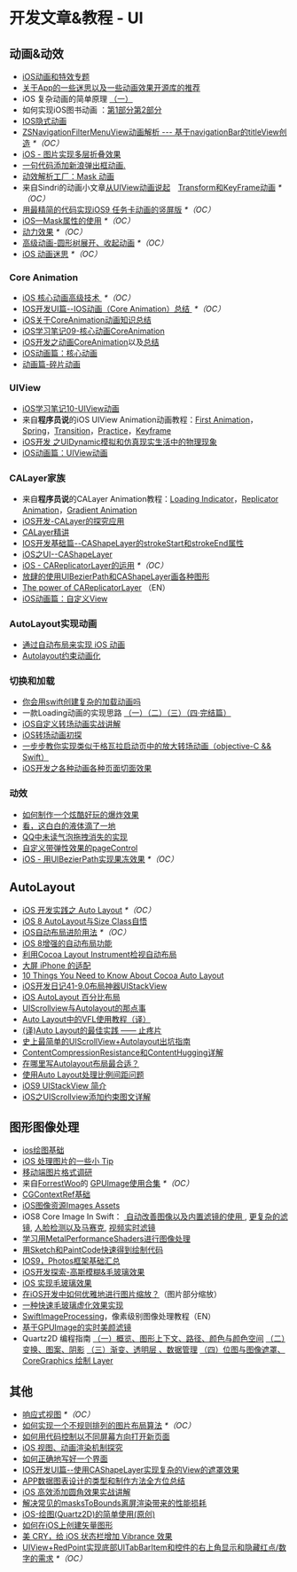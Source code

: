 # 开发文章&教程 - UI
## 动画&动效
- [iOS动画和特效专题][1]
- [关于App的一些迷思以及一些动画效果开源库的推荐][2]
- iOS 复杂动画的简单原理 [（一）][3]
- 如何实现iOS图书动画 ：[第1部分][4][第2部分][5]
- [IOS隐式动画][6]
- [ZSNavigationFilterMenuView动画解析 --- 基于navigationBar的titleView创造][7] _\*（OC）_
- [iOS - 图片实现多层折叠效果][8]
- [一句代码添加新浪弹出框动画.][9]
- [动效解析工厂：Mask 动画][10]
- 来自Sindri的动画小文章[从UIView动画说起][11]　[Transform和KeyFrame动画][12] _\*（OC）_
- [用最精简的代码实现iOS9 任务卡动画的竖屏版][13] _\*（OC）_
- [iOS—Mask属性的使用][14] _\*（OC）_
- [动力效果][15] _\*（OC）_
- [高级动画-圆形树展开、收起动画][16] _\*（OC）_
- [iOS 动画迷思][17] _\*（OC）_

### Core Animation
- [iOS 核心动画高级技术 ][18] _\*（OC）_
- [IOS开发UI篇--IOS动画（Core Animation）总结 ][19] _\*（OC）_
- [iOS关于CoreAnimation动画知识总结][20]
- [iOS学习笔记09-核心动画CoreAnimation][21]
- [iOS开发之动画CoreAnimation][22]以及[总结][23]
- [iOS动画篇：核心动画][24]
- [动画篇-碎片动画][25]

### UIView
- [iOS学习笔记10-UIView动画][26]
- 来自**程序员说**的iOS UIView Animation动画教程：[First Animation][27]，[Spring][28]，[Transition][29]，[Practice][30]，[Keyframe][31]
- [iOS开发 之UIDynamic模拟和仿真现实生活中的物理现象][32]
- [iOS动画篇：UIView动画][33]

### CALayer家族
- 来自**程序员说**的CALayer Animation教程：[Loading Indicator][34]，[Replicator Animation][35]，[Gradient Animation][36]
- [iOS开发-CALayer的探究应用][37]
- [CALayer精讲][38]
- [IOS开发基础篇--CAShapeLayer的strokeStart和strokeEnd属性][39]
- [iOS之UI--CAShapeLayer][40]
- [iOS - CAReplicatorLayer的运用][41] _\*（OC）_
 - [放肆的使用UIBezierPath和CAShapeLayer画各种图形][42]
- [The power of CAReplicatorLayer][43] （EN）
- [iOS动画篇：自定义View][44]

### AutoLayout实现动画
- [通过自动布局来实现 iOS 动画][45]
- [Autolayout约束动画化][46]

### 切换和加载
- [你会用swift创建复杂的加载动画吗][47]
- 一款Loading动画的实现思路 [（一）][48][（二）][49][（三）][50][（四·完结篇）][51]
- [iOS自定义转场动画实战讲解][52]
- [iOS转场动画初探][53]
- [一步步教你实现类似于格瓦拉启动页中的放大转场动画（objective-C && Swift）][54]
- [iOS开发之各种动画各种页面切面效果][55]

### 动效
- [如何制作一个炫酷好玩的爆炸效果][56]
- [看，这白白的液体滴了一地][57]
- [QQ中未读气泡拖拽消失的实现][58]
- [自定义带弹性效果的pageControl][59]
- [iOS - 用UIBezierPath实现果冻效果][60] _\*（OC）_

## AutoLayout
- [iOS 开发实践之 Auto Layout][61] _\*（OC）_
- [iOS 8 AutoLayout与Size Class自悟][62]
- [iOS自动布局进阶用法][63] _\*（OC）_
- [iOS 8增强的自动布局功能][64]
- [利用Cocoa Layout Instrument检视自动布局][65]
- [大屏 iPhone 的适配][66]
- [10 Things You Need to Know About Cocoa Auto Layout][67]
- [iOS开发日记41-9.0布局神器UIStackView][68]
- [iOS AutoLayout 百分比布局][69]
- [UIScrollview与Autolayout的那点事][70]
- [Auto Layout中的VFL使用教程（译）][71]
- [(译)Auto Layout的最佳实践 —— 止疼片][72]
- [史上最简单的UIScrollView+Autolayout出坑指南][73]
- [ContentCompressionResistance和ContentHugging详解][74]
- [在哪里写Autolayout布局最合适？][75]
- [使用Auto Layout处理比例间距问题][76]
- [iOS9 UIStackView 简介][77]
- [iOS之UIScrollview添加约束图文详解][78]

## 图形图像处理
- [ios绘图基础][79]
- [iOS 处理图片的一些小 Tip][80]
- [移动端图片格式调研][81]
- 来自[ForrestWoo][82]的 [GPUImage使用合集][83] _\*（OC）_ 
- [CGContextRef基础][84]
- [iOS图像资源Images Assets][85]
- iOS8 Core Image In Swift： [ 自动改善图像以及内置滤镜的使用 ][86], [更复杂的滤镜][87], [人脸检测以及马赛克][88], [视频实时滤镜][89]
- [学习用MetalPerformanceShaders进行图像处理][90]
- [用Sketch和PaintCode快速得到绘制代码][91]
- [IOS9，Photos框架基础汇总][92]
- [iOS开发探索-高斯模糊&毛玻璃效果][93]
- [iOS 实现毛玻璃效果][94]
- [在iOS开发中如何优雅地进行图片缩放？][95]（图片部分缩放）
- [一种快速毛玻璃虚化效果实现][96]
- [SwiftImageProcessing][97]，像素级别图像处理教程（EN）
- [基于GPUImage的实时美颜滤镜][98]
- Quartz2D 编程指南 [（一）概览、图形上下文、路径、颜色与颜色空间][99] [（二）变换、图案、阴影][100] [（三）渐变、透明层 、数据管理][101] [（四）位图与图像遮罩、CoreGraphics 绘制 Layer][102]

## 其他
- [响应式视图][103] _\*（OC）_
- [如何实现一个不规则排列的图片布局算法][104] _\*（OC）_
- [如何用代码控制以不同屏幕方向打开新页面][105]
- [iOS 视图、动画渲染机制探究][106]
- [如何正确地写好一个界面][107]
- [IOS开发UI篇--使用CAShapeLayer实现复杂的View的遮罩效果][108]
- [APP数据图表设计的类型和制作方法全方位总结][109]
- [iOS 高效添加圆角效果实战讲解][110]
- [解决常见的masksToBounds离屏渲染带来的性能损耗][111]
- [iOS-绘图(Quartz2D)的简单使用(原创)][112]
- [如何在iOS上创建矢量图形][113]
- [美 CRY，给 iOS 状态栏增加 Vibrance 效果][114]
- [UIView+RedPoint实现底部UITabBarItem和控件的右上角显示和隐藏红点/数字的需求][115] _\*（OC）_


[1]:	http://liuyanwei.jumppo.com/2015/10/29/iOS-animation-0.html
[2]:	http://www.jianshu.com/p/69449e6bdc14 "关于App的一些迷思以及一些动画效果开源库的推荐"
[3]:	http://www.jianshu.com/p/909ffa37dffa "iOS 复杂动画的简单原理（一）"
[4]:	http://www.devtf.cn/?p=1127 "如何实现iOS图书动画:第1部分"
[5]:	http://www.devtf.cn/?p=1129 "如何实现iOS图书动画-第2部分"
[6]:	http://www.goofyy.com/blog/ios%E9%9A%90%E5%BC%8F%E5%8A%A8%E7%94%BB/ "IOS隐式动画"
[7]:	http://www.jianshu.com/p/50f66a1136de "ZSNavigationFilterMenuView动画解析 --- 基于navigationBar的titleView创造"
[8]:	http://www.jianshu.com/p/4b26a1f641a3 "iOS - 图片实现多层折叠效果"
[9]:	http://bihongbo.com/2015/08/19/sinaAnimation/ "一句代码添加新浪弹出框动画."
[10]:	http://www.jianshu.com/p/3c925a1609f8 "动效解析工厂：Mask 动画"
[11]:	http://www.jianshu.com/p/6e326068edeb "动画篇-从UIView动画说起"
[12]:	http://www.jianshu.com/p/a071bba99a1b "动画篇-Transform和KeyFrame动画"
[13]:	http://iosxxx.com/blog/2016-02-25-%E7%94%A8%E6%9C%80%E7%B2%BE%E7%AE%80%E7%9A%84%E5%AE%9E%E7%8E%B0iOS9-%E4%BB%BB%E5%8A%A1%E5%8D%A1%E5%8A%A8%E7%94%BB%E7%9A%84%E7%AB%96%E5%B1%8F%E7%89%88.html "用最精简的代码实现iOS9 任务卡动画的竖屏版"
[14]:	http://www.cnblogs.com/gardenLee/p/5371377.html "iOS—Mask属性的使用"
[15]:	http://www.cnblogs.com/chengy134/p/5391214.html "动力效果"
[16]:	http://www.henishuo.com/coreanimation-tree-circle-expend/ "高级动画-圆形树展开、收起动画"
[17]:	http://www.jianshu.com/p/94f90cc74817 "iOS 动画迷思"
[18]:	http://wiki.jikexueyuan.com/project/ios-core-animation/
[19]:	http://blog.csdn.net/yixiangboy/article/details/47016829 "IOS开发UI篇--IOS动画（Core Animation）总结"
[20]:	http://www.cnblogs.com/wujy/p/5203995.html "iOS关于CoreAnimation动画知识总结"
[21]:	http://www.cnblogs.com/liutingIOS/p/5368536.html "iOS学习笔记09-核心动画CoreAnimation"
[22]:	http://blog.treney.com/index.php/archives/CoreAnimation2.html "iOS开发之动画CoreAnimation 总结"
[23]:	http://blog.treney.com/index.php/archives/CoreAnimation2.html "iOS开发之动画CoreAnimation 总结"
[24]:	http://www.jianshu.com/p/d05d19f70bac "iOS动画篇：核心动画"
[25]:	http://www.jianshu.com/p/e189696dd535 "动画篇-碎片动画"
[26]:	http://www.cnblogs.com/liutingIOS/p/5368799.html "iOS学习笔记10-UIView动画"
[27]:	http://www.devtalking.com/articles/uiview-first-animation/ "iOS UIView Animation - First Animation"
[28]:	http://www.devtalking.com/articles/uiview-spring-animation/ "iOS UIView Animation - Spring"
[29]:	http://www.devtalking.com/articles/uiview-transition-animation/ "iOS UIView Animation - Transition"
[30]:	http://www.devtalking.com/articles/uiview-animation-practice/ "iOS UIView Animation - Practice"
[31]:	http://www.devtalking.com/articles/uiview-keyframe-animation/ "iOS UIView Animation - Keyframe"
[32]:	http://blog.treney.com/index.php/archives/UIDynamic.html "iOS开发 之UIDynamic模拟和仿真现实生活中的物理现象"
[33]:	http://www.jianshu.com/p/5abc038e4d94 "iOS动画篇：UIView动画"
[34]:	http://www.devtalking.com/articles/calayer-animation-loading-lndicator/ "CALayer Animation - Loading Indicator"
[35]:	http://www.devtalking.com/articles/calayer-animation-replicator-animation/ "CALayer Animation - Replicator Animation"
[36]:	http://www.devtalking.com/articles/calayer-animation-gradient-animation/ "CALayer Animation - Gradient Animation"
[37]:	http://www.jianshu.com/p/76a23aca1c5b "iOS开发-CALayer的探究应用"
[38]:	http://www.henishuo.com/calayer-learning/
[39]:	http://blog.csdn.net/yixiangboy/article/details/50662704 "IOS开发基础篇--CAShapeLayer的strokeStart和strokeEnd属性"
[40]:	http://www.cnblogs.com/goodboy-heyang/p/5185575.html "iOS之UI--CAShapeLayer"
[41]:	http://www.jianshu.com/p/a927157ac62a "iOS - CAReplicatorLayer的运用"
[42]:	http://www.jianshu.com/p/c5cbb5e05075 "放肆的使用UIBezierPath和CAShapeLayer画各种图形"
[43]:	http://iostuts.io/2015/10/04/the-power-of-careplicatorlayer/
[44]:	http://www.jianshu.com/p/9ac974756f77 "iOS动画篇：自定义View"
[45]:	https://realm.io/cn/news/gotocph-marin-todorov-auto-layout-animations-ios/ "通过自动布局来实现 iOS 动画"
[46]:	http://www.cocoachina.com/ios/20160331/15841.html
[47]:	http://www.cocoachina.com/swift/20150906/13327.html
[48]:	http://www.jianshu.com/p/1c6a2de68753 "一款Loading动画的实现思路（一）"
[49]:	http://www.jianshu.com/p/0dac1208a7ad "一款Loading动画的实现思路（二）"
[50]:	http://www.jianshu.com/p/56448d3d3596 "一款Loading动画的实现思路（三）"
[51]:	http://www.jianshu.com/p/41f277682c91 "一款Loading动画的实现思路（四·完结篇）"
[52]:	http://www.jianshu.com/p/ea0132738057 "iOS自定义转场动画实战讲解"
[53]:	http://www.cnblogs.com/hxwj/p/5069806.html "iOS转场动画初探"
[54]:	http://www.jianshu.com/p/8c29fce5a994 "一步步教你实现类似于格瓦拉启动页中的放大转场动画（objective-C && Swift）"
[55]:	http://www.cnblogs.com/shouce/p/5376975.html "iOS开发之各种动画各种页面切面效果"
[56]:	http://xxycode.com/ru-he-zhi-zuo-ge-xuan-ku-hao-wan-de-bao-zha-xiao-guo-2/
[57]:	http://pandara.xyz/2015/11/24/ios_water_drop/ "看，这白白的液体滴了一地"
[58]:	http://www.cnblogs.com/CyanStone/p/5111178.html "QQ中未读气泡拖拽消失的实现（参照一位年轻牛B的博主的思路自己实现了一下）"
[59]:	http://www.cnblogs.com/CyanStone/p/5123759.html "自定义带弹性效果的pageControl"
[60]:	http://www.jianshu.com/p/21db20189c40 "iOS - 用UIBezierPath实现果冻效果"
[61]:	http://xuexuefeng.com/autolayout/
[62]:	http://www.hmttommy.com/2014/12/05/AutoLayout/
[63]:	http://www.cnblogs.com/dsxniubility/p/4266581.html
[64]:	http://mp.weixin.qq.com/s?__biz=MjM5OTM0MzIwMQ==&mid=206448996&idx=3&sn=895663ec96a8469820b54b6536975340#rd
[65]:	http://www.cocoachina.com/ios/20151105/13927.html
[66]:	http://blog.ibireme.com/2014/09/16/adapted_to_iphone6/ "大屏 iPhone 的适配"
[67]:	http://southpeak.github.io/blog/2015/08/31/translate-10-things-you-need-to-know-about-cocoa-auto-layout/
[68]:	http://www.cnblogs.com/Twisted-Fate/p/4923326.html "iOS开发日记41-9.0布局神器UIStackView"
[69]:	http://liumh.com/2015/09/27/ios-autolayout-multiplier/ "iOS AutoLayout 百分比布局"
[70]:	http://adad184.com/2015/12/01/scrollview-under-autolayout/ "UIScrollview与Autolayout的那点事"
[71]:	http://mmmmmax.wang/2015/12/11/Auto-Layout-Visual-Format-Language-Tutorial/ "Auto Layout中的VFL使用教程（译）"
[72]:	http://www.calios.gq/2015/12/14/%EF%BC%BB%E8%AF%91%EF%BC%BDAuto-Layout%E7%9A%84%E6%9C%80%E4%BD%B3%E5%AE%9E%E8%B7%B5-%E2%80%94%E2%80%94-%E6%AD%A2%E7%96%BC%E7%89%87/ "［译］Auto Layout的最佳实践 —— 止疼片"
[73]:	http://bestswifter.com/blog/2015/12/21/shi-shang-zui-jian-dan-de-uiscrollview-plus-autolayoutchu-keng-zhi-nan/ "史上最简单的UIScrollView+Autolayout出坑指南"
[74]:	http://summertreee.github.io/blog/2015/12/13/contentcompressionresistancehe-contenthuggingxiang-jie/ "ContentCompressionResistance和ContentHugging详解"
[75]:	http://reviewcode.cn/article.html?reviewId=14
[76]:	http://www.cocoachina.com/ios/20160322/15725.html
[77]:	http://swift.gg/2016/03/31/ios9-uistackview-guide-swift/ "iOS9 UIStackView 简介"
[78]:	http://www.jianshu.com/p/e4a12061776d "iOS之UIScrollview添加约束图文详解"
[79]:	http://liuyanwei.jumppo.com/2015/07/25/ios-draw-base.html
[80]:	http://blog.ibireme.com/2015/11/02/ios_image_tips/ "iOS 处理图片的一些小 Tip"
[81]:	http://blog.ibireme.com/2015/11/02/mobile_image_benchmark/
[82]:	http://www.cnblogs.com/salam/ "ForrestWoo"
[83]:	http://www.cnblogs.com/salam/tag/GPUImage/
[84]:	https://mp.weixin.qq.com/s?__biz=MzAwMjYwMTAwNw==&mid=402342027&idx=1&sn=ba413699626cf1880e33f10a183a343c&scene=1&srcid=1130XiEHdiK5oNxdxzzL7CD7&key=ff7411024a07f3eb866bf44c61ee35e19fa0fb581392747ff93ab9adcc0007fb6f5d843d1fe8cf93ac2be933ed3575de&ascene=0&uin=MjY5MzMxNTMwMQ==
[85]:	http://www.cnblogs.com/jgCho/p/5089009.html "iOS图像资源Images Assets"
[86]:	http://blog.csdn.net/zhangao0086/article/details/39012231 "自动改善图像以及内置滤镜的使用"
[87]:	http://blog.csdn.net/zhangao0086/article/details/39120331 "iOS8 Core Image In Swift：更复杂的滤镜"
[88]:	http://blog.csdn.net/zhangao0086/article/details/39253707 "iOS8 Core Image In Swift：人脸检测以及马赛克"
[89]:	http://blog.csdn.net/zhangao0086/article/details/39433519 "iOS8 Core Image In Swift：视频实时滤镜"
[90]:	http://www.jianshu.com/p/b1f242cfe9ee "学习用MetalPerformanceShaders进行图像处理"
[91]:	http://www.jianshu.com/p/d01110c80495 "用Sketch和PaintCode快速得到绘制代码"
[92]:	http://ms.csdn.net/geek/56031
[93]:	http://www.jianshu.com/p/6dd0eab888a6 "iOS开发探索-高斯模糊&毛玻璃效果"
[94]:	http://www.cnblogs.com/arvin-sir/p/5131358.html "iOS 实现毛玻璃效果"
[95]:	http://www.jianshu.com/p/af2d471f7b9c "在iOS开发中如何优雅地进行图片缩放？"
[96]:	http://wingjay.com/2016/03/12/%E4%B8%80%E7%A7%8D%E5%BF%AB%E9%80%9F%E6%AF%9B%E7%8E%BB%E7%92%83%E8%99%9A%E5%8C%96%E6%95%88%E6%9E%9C%E5%AE%9E%E7%8E%B0/
[97]:	https://github.com/skyfe79/SwiftImageProcessing "SwiftImageProcessing"
[98]:	http://www.jianshu.com/p/945fc806a9b4 "基于GPUImage的实时美颜滤镜"
[99]:	http://xuyafei.cn/post/cocoatouch/quartz2d-bian-cheng-zhi-nan-gai-lan-tu-xing-shang-xia-wen-lu-jing-yan-se-yu-yan-se-kong-jian "Quartz2D 编程指南（一）概览、图形上下文、路径、颜色与颜色空间"
[100]:	http://xuyafei.cn/post/cocoatouch/quartz2d-bian-cheng-zhi-nan-er-bian-huan-tu-an-yin-ying "Quartz2D 编程指南（二）变换、图案、阴影"
[101]:	http://xuyafei.cn/post/cocoatouch/quartz2d-bian-cheng-zhi-nan-san-jian-bian-tou-ming-ceng-shu-ju-guan-li "Quartz2D 编程指南（三）渐变、透明层 、数据管理"
[102]:	http://xuyafei.cn/post/cocoatouch/quartz2d-bian-cheng-zhi-nan-si-wei-tu-yu-tu-xiang-zhe-zhao-coregraphics-hui-zhi-layer "Quartz2D 编程指南（四）位图与图像遮罩、CoreGraphics 绘制 Layer"
[103]:	http://objccn.io/issue-22-5/
[104]:	http://kittenyang.com/layout-algorithm
[105]:	https://lvwenhan.com/ios/458.html
[106]:	http://segmentfault.com/a/1190000004164291 "iOS 视图、动画渲染机制探究"
[107]:	http://oncenote.com/2015/12/08/How-to-build-UI/ "如何正确地写好一个界面"
[108]:	http://blog.csdn.net/yixiangboy/article/details/50485250 "IOS开发UI篇--使用CAShapeLayer实现复杂的View的遮罩效果"
[109]:	http://www.uisdc.com/app-chart-design-summary "APP数据图表设计的类型和制作方法全方位总结"
[110]:	http://www.jianshu.com/p/f970872fdc22 "iOS 高效添加圆角效果实战讲解"
[111]:	http://zyden.vicp.cc/zycornerradius/
[112]:	http://www.cnblogs.com/start-ios/p/5293564.html "iOS-绘图(Quartz2D)的简单使用(原创)"
[113]:	http://www.cocoachina.com/ios/20160330/15826.html
[114]:	http://www.jianshu.com/p/50b6ec391749 "美 CRY，给 iOS 状态栏增加 Vibrance 效果"
[115]:	https://segmentfault.com/a/1190000005112043 "UIView+RedPoint实现底部UITabBarItem和控件的右上角显示和隐藏红点/数字的需求"